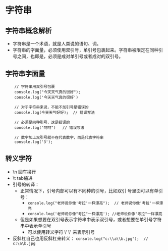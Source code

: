 # 字符串

## 字符串概念解析
* 字符串是一个术语，就是人类说的语句、词。
* 字符串的字面量，必须使用双引号，单引号包裹起来。字符串被限定在同种引号之间，也即是，必须是成对单引号或者成对的双引号。

## 字符串字面量
```
    // 字符串用双引号包裹
    console.log("今天天气真的很好");
    console.log('今天天气真的很好')
    
    // 对于字符串来说，不能不加引号是错误的
    console.log(今天天气好好);  // 错误写法
    
    // 必须是同种引号，这是错误的
    console.log('呵呵")   // 错误写法
    
    // 数字加上双引号就不在代表数字，而是代表字符串
    console.log('3');
```

## 转义字符
* \\n 回车换行
* \\t tab缩进
* 引号的转译：
    * 正常情况下，引号内部可以有不同种的引号，比如双引
    号里面可以有单引号：
        * `console.log("老师说你像'考拉'一样漂亮");  // 老师说你像'考拉'一样漂亮`
        * `console.log('老师说你像"考拉"一样漂亮'); //老师说你像"考拉"一样漂亮`
    * 但是如果想要在双引号表示字符串中表示双引号，或者想要在单引号字符串中表示单引号
        * 可以使用转义字符 \\' \\" 来表示引号
* 反斜杠自己也用反斜杠来转义：
    `console.log("c:\\a\\b.jpg");  // c:\a\b.jpg`

